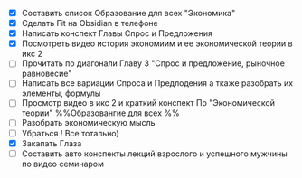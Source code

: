 * [x] Составить список Образование для всех "Экономика"
* [x] Сделать Fit на Obsidian в телефоне 
* [x] Написать конспект Главы Спрос и Предложения
* [x] Посмотреть видео история экономиим и ее экономической теории в икс 2
* [ ] Прочитать по диагонали Главу 3 "Спрос и предложение, рыночное равновесие"
* [ ] Написать все вариации Спроса и Предлодения а ткаже разобрать их элементы, формулы
* [ ] Просмотр видео в икс 2 и краткий конспект По "Экономической теории" %%Образовангие для всех %%
* [ ] Разобрать экономическую мысль
* [ ] Убраться ! Все тотально)
* [x] Закапать Глаза
* [ ] Составить авто конспекты лекций взрослого и успешного мужчины по видео семинаром
